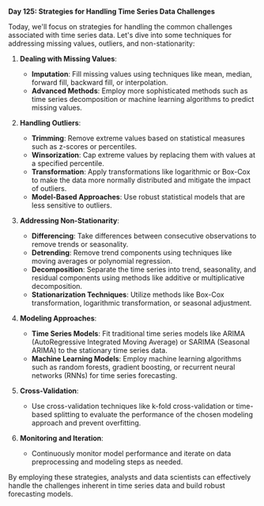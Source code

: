 **Day 125: Strategies for Handling Time Series Data Challenges**

Today, we'll focus on strategies for handling the common challenges associated with time series data. Let's dive into some techniques for addressing missing values, outliers, and non-stationarity:

1. **Dealing with Missing Values**:
   - **Imputation**: Fill missing values using techniques like mean, median, forward fill, backward fill, or interpolation.
   - **Advanced Methods**: Employ more sophisticated methods such as time series decomposition or machine learning algorithms to predict missing values.

2. **Handling Outliers**:
   - **Trimming**: Remove extreme values based on statistical measures such as z-scores or percentiles.
   - **Winsorization**: Cap extreme values by replacing them with values at a specified percentile.
   - **Transformation**: Apply transformations like logarithmic or Box-Cox to make the data more normally distributed and mitigate the impact of outliers.
   - **Model-Based Approaches**: Use robust statistical models that are less sensitive to outliers.

3. **Addressing Non-Stationarity**:
   - **Differencing**: Take differences between consecutive observations to remove trends or seasonality.
   - **Detrending**: Remove trend components using techniques like moving averages or polynomial regression.
   - **Decomposition**: Separate the time series into trend, seasonality, and residual components using methods like additive or multiplicative decomposition.
   - **Stationarization Techniques**: Utilize methods like Box-Cox transformation, logarithmic transformation, or seasonal adjustment.

4. **Modeling Approaches**:
   - **Time Series Models**: Fit traditional time series models like ARIMA (AutoRegressive Integrated Moving Average) or SARIMA (Seasonal ARIMA) to the stationary time series data.
   - **Machine Learning Models**: Employ machine learning algorithms such as random forests, gradient boosting, or recurrent neural networks (RNNs) for time series forecasting.

5. **Cross-Validation**:
   - Use cross-validation techniques like k-fold cross-validation or time-based splitting to evaluate the performance of the chosen modeling approach and prevent overfitting.

6. **Monitoring and Iteration**:
   - Continuously monitor model performance and iterate on data preprocessing and modeling steps as needed.

By employing these strategies, analysts and data scientists can effectively handle the challenges inherent in time series data and build robust forecasting models.